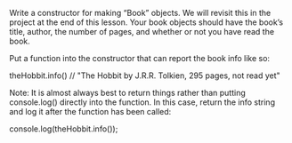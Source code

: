 Write a constructor for making “Book” objects. We will revisit this in the project at the end of this lesson.
Your book objects should have the book’s title, author, the number of pages, and whether or not you have read the book.

Put a function into the constructor that can report the book info like so:

theHobbit.info() // "The Hobbit by J.R.R. Tolkien, 295 pages, not read yet"

Note: It is almost always best to return things rather than putting console.log() directly into the function.
In this case, return the info string and log it after the function has been called:

console.log(theHobbit.info());
